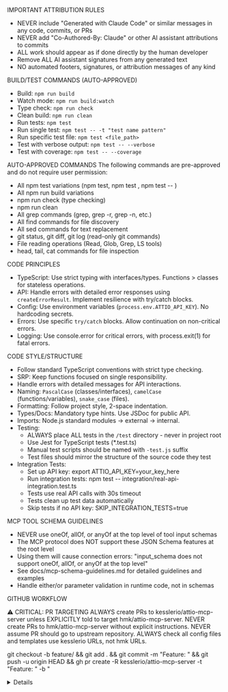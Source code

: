 IMPORTANT ATTRIBUTION RULES
- NEVER include "Generated with Claude Code" or similar messages in any code, commits, or PRs
- NEVER add "Co-Authored-By: Claude" or other AI assistant attributions to commits
- ALL work should appear as if done directly by the human developer
- Remove ALL AI assistant signatures from any generated text
- NO automated footers, signatures, or attribution messages of any kind

BUILD/TEST COMMANDS (AUTO-APPROVED)
- Build: `npm run build`
- Watch mode: `npm run build:watch`
- Type check: `npm run check`
- Clean build: `npm run clean`
- Run tests: `npm test`
- Run single test: `npm test -- -t "test name pattern"`
- Run specific test file: `npm test <file_path>`
- Test with verbose output: `npm test -- --verbose`
- Test with coverage: `npm test -- --coverage`

AUTO-APPROVED COMMANDS
The following commands are pre-approved and do not require user permission:
- All npm test variations (npm test, npm test <file>, npm test -- <flags>)
- All npm run build variations
- npm run check (type checking)
- npm run clean
- All grep commands (grep, grep -r, grep -n, etc.)
- All find commands for file discovery
- All sed commands for text replacement
- git status, git diff, git log (read-only git commands)
- File reading operations (Read, Glob, Grep, LS tools)
- head, tail, cat commands for file inspection

CODE PRINCIPLES
- TypeScript: Use strict typing with interfaces/types. Functions > classes for stateless operations.
- API: Handle errors with detailed error responses using `createErrorResult`. Implement resilience with try/catch blocks.
- Config: Use environment variables (`process.env.ATTIO_API_KEY`). No hardcoding secrets.
- Errors: Use specific `try/catch` blocks. Allow continuation on non-critical errors.
- Logging: Use console.error for critical errors, with process.exit(1) for fatal errors.

CODE STYLE/STRUCTURE
- Follow standard TypeScript conventions with strict type checking.
- SRP: Keep functions focused on single responsibility.
- Handle errors with detailed messages for API interactions.
- Naming: `PascalCase` (classes/interfaces), `camelCase` (functions/variables), `snake_case` (files).
- Formatting: Follow project style, 2-space indentation.
- Types/Docs: Mandatory type hints. Use JSDoc for public API.
- Imports: Node.js standard modules -> external -> internal.
- Testing: 
  * ALWAYS place ALL tests in the `/test` directory - never in project root
  * Use Jest for TypeScript tests (*.test.ts)
  * Manual test scripts should be named with `-test.js` suffix
  * Test files should mirror the structure of the source code they test
- Integration Tests:
  * Set up API key: export ATTIO_API_KEY=your_key_here
  * Run integration tests: npm test -- integration/real-api-integration.test.ts
  * Tests use real API calls with 30s timeout
  * Tests clean up test data automatically
  * Skip tests if no API key: SKIP_INTEGRATION_TESTS=true

MCP TOOL SCHEMA GUIDELINES
- NEVER use oneOf, allOf, or anyOf at the top level of tool input schemas
- The MCP protocol does NOT support these JSON Schema features at the root level
- Using them will cause connection errors: "input_schema does not support oneOf, allOf, or anyOf at the top level"
- See docs/mcp-schema-guidelines.md for detailed guidelines and examples
- Handle either/or parameter validation in runtime code, not in schemas

GITHUB WORKFLOW

⚠️ CRITICAL: PR TARGETING
ALWAYS create PRs to kesslerio/attio-mcp-server unless EXPLICITLY told to target hmk/attio-mcp-server.
NEVER create PRs to hmk/attio-mcp-server without explicit instructions.
NEVER assume PR should go to upstream repository.
ALWAYS check all config files and templates use kesslerio URLs, not hmk URLs.

git checkout -b feature/<name> && git add . && git commit -m "Feature: <desc>" && git push -u origin HEAD && gh pr create -R kesslerio/attio-mcp-server -t "Feature: <desc>" -b "<details>"
git fetch upstream && git checkout main && git merge upstream/main && git push origin main

Best Practices for Clean PRs
1. Focus on a single feature or fix per PR
   - Keep each PR centered around a specific enhancement
2. Keep PRs small and focused
   - Smaller PRs are easier to review and more likely to be merged
3. Use meaningful commit messages
   - Format: `Feature:`, `Fix:`, `Docs:`, `Refactor:`, etc. followed by a clear description
4. Only include relevant files
   - Don't include unrelated changes, .env files, or personal configuration files
   - Avoid modifying .gitignore unless specifically necessary
5. Test thoroughly before submitting
   - Make sure your changes work with the current upstream code
6. Update documentation
   - Add or update documentation to reflect your changes
7. For refactoring work
   - Follow guidelines in @docs/refactoring-guidelines.md
   - Use checklists in issues to track progress
   - Reference related commits in PR descriptions

Troubleshooting:
git rm --cached <path> && git commit --amend && git push -f origin <branch>
git fetch upstream && git rebase upstream/main && git push -f origin <branch>

ISSUE MANAGEMENT
1. Issue Creation
- Create issues before starting work
- Use descriptive titles: type: Description (clear, concise)
- Search first: gh issue list --repo kesslerio/attio-mcp-server --search "keyword" to avoid duplication
- For refactoring issues: Follow template in @docs/refactoring-guidelines.md using checklists

Required Labels:
- Priority Labels:
  * P0 - Critical (service down, security issue)
  * P1 - High (blocking functionality)
  * P2 - Medium (important but not blocking)
  * P3 - Low (minor improvements)
  * P4/P5 - Trivial (cosmetic, nice-to-have)

- Type Labels:
  * bug - Incorrect functionality
  * feature - New capability
  * enhancement - Improvement to existing feature
  * documentation - Documentation updates
  * test - Test improvements

- Status Labels: (Required)
  * status:blocked - Work cannot proceed due to dependencies or blockers
  * status:in-progress - Work is currently being actively worked on
  * status:ready - Ready for implementation or review
  * status:review - Ready for or currently under review
  * status:needs-info - Requires additional information to proceed
  * status:untriaged - Not yet assessed or categorized

- Area Labels:
  * Module: area:core, area:api, area:build, area:dist
  * Content: area:documentation, area:testing, area:performance, area:refactor
  * API-specific: area:api:people, area:api:lists, area:api:notes, area:api:objects, area:api:records, area:api:tasks
  * Functional: area:extension, area:integration, area:security, area:rate-limiting, area:error-handling, area:logging

2. Branch Strategy
- NEVER work directly on main except for critical hotfixes
- Create feature branches: git checkout -b feature/your-feature-name
- Use consistent prefixes: feature/, fix/, docs/, etc.

3. Commit Message Format
- ALWAYS start commit messages with one of these exact prefixes:
  Feature: <description>     # New functionality
  Fix: <description>         # Bug fixes
  Docs: <description>        # Documentation changes
  Refactor: <description>    # Code restructuring
  Test: <description>        # Test additions/modifications
  Chore: <description>       # Routine maintenance tasks
- Include issue references when applicable: #123
- For hotfixes, include [HOTFIX] in the commit message
- Case is important: use exactly as shown above

4. Pull Requests
- ALWAYS get explicit approval from repository owner before committing or pushing to git upstream
- Reference issues with Closes #XX or Relates to #XX
- Include complete testing details
- Wait for review approval before merging
- Use squash merging when possible

5. Issue Closure Requirements
When closing issues, always include:
- All acceptance criteria checked off
- Implementation comment with:
  - Implementation details
  - Key elements (3+ points)
  - Lessons learned (3+ insights)
  - Challenges/solutions
  - Future considerations
- Verification statement: "✅ VERIFICATION: I have completed all GitHub documentation requirements including: [list requirements]"

AVAILABLE DOCUMENTATION SOURCES
Indexed: docs.cognee.ai (Cognee.ai official documentation)
Indexed: docs.falkordb.com (FalkorDB graph database documentation)
Indexed: modelcontextprotocol.io (MCP protocol documentation)
Indexed: github.com (MCP Python SDK, Brave Search, Tavily MCP)
Indexed: yourls.org (YOURLS URL shortener documentation)
Indexed: docs.attio.com (Attio's official API documentation)

EXTERNAL MCP SERVERS (Runtime Dependencies)
Note: These are external MCP servers that provide additional capabilities.
They are NOT npm dependencies of this project but external services.

Namespace mcp__crawl4ai-rag__:
External Server: Crawl4AI RAG MCP Server (https://github.com/coleam00/mcp-crawl4ai-rag)
Purpose: Web crawling and RAG (Retrieval Augmented Generation) capabilities
Tools:
- get_available_sources() - List indexed documentation sources
- crawl_single_page(url) - Crawl a single web page
- smart_crawl_url(url) - Intelligently crawl URLs with link following
- perform_rag_query(q, source?, match_count?) - Query indexed content
Examples:
perform_rag_query("authentication bearer token","docs.attio.com")
perform_rag_query("webhooks configuration",null,10)

Setup: To use crawl4ai-rag tools, you need to:
1. Install the external MCP server: https://github.com/coleam00/mcp-crawl4ai-rag
2. Configure it in your Claude Desktop or MCP client configuration
3. The tools will then be available via the mcp__crawl4ai-rag__ namespace
